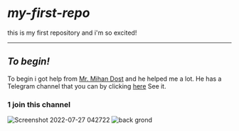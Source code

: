 # ***my-first-repo***
this is my first repository and i'm so excited!  
___
## ***To begin!***
To begin i got help from [Mr. Mihan Dost](https://github.com/AliMD) and he helped me a lot.
He has a Telegram channel that you can by clicking [here](https://t.me/AliMDSchool) See it.  
### **1** **join this channel**
![Screenshot 2022-07-27 042722](https://user-images.githubusercontent.com/110055565/181236035-e7bdcac7-e613-49c3-b601-58d9f23e8abb.png)
![back grond](https://user-images.githubusercontent.com/110055565/183735310-4002abb5-4dbb-4a6c-81f4-7be88587ec5b.jpg)
